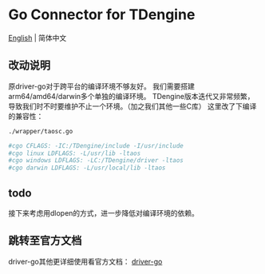 # Go Connector for TDengine

[English](README.md) | 简体中文

## 改动说明
原driver-go对于跨平台的编译环境不够友好。
我们需要搭建arm64/amd64/darwin多个单独的编译环境。
TDengine版本迭代又非常频繁，导致我们时不时要维护不止一个环境。（加之我们其他一些C库）
这里改了下编译的兼容性：

```sh
./wrapper/taosc.go
```

```sh
#cgo CFLAGS: -IC:/TDengine/include -I/usr/include
#cgo linux LDFLAGS: -L/usr/lib -ltaos
#cgo windows LDFLAGS: -LC:/TDengine/driver -ltaos
#cgo darwin LDFLAGS: -L/usr/local/lib -ltaos
```

## todo
接下来考虑用dlopen的方式，进一步降低对编译环境的依赖。

## 跳转至官方文档
driver-go其他更详细使用看官方文档：
[driver-go](https://github.com/taosdata/driver-go)

